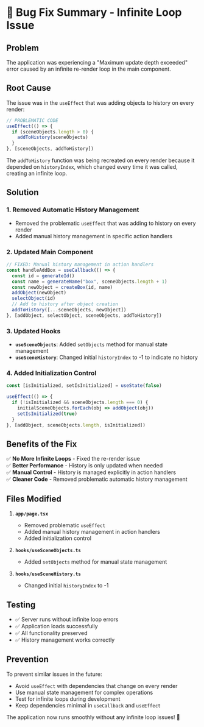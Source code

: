 # 🐛 Bug Fix Summary - Infinite Loop Issue

## Problem
The application was experiencing a "Maximum update depth exceeded" error caused by an infinite re-render loop in the main component.

## Root Cause
The issue was in the `useEffect` that was adding objects to history on every render:

```typescript
// PROBLEMATIC CODE
useEffect(() => {
  if (sceneObjects.length > 0) {
    addToHistory(sceneObjects)
  }
}, [sceneObjects, addToHistory])
```

The `addToHistory` function was being recreated on every render because it depended on `historyIndex`, which changed every time it was called, creating an infinite loop.

## Solution

### 1. Removed Automatic History Management
- Removed the problematic `useEffect` that was adding to history on every render
- Added manual history management in specific action handlers

### 2. Updated Main Component
```typescript
// FIXED: Manual history management in action handlers
const handleAddBox = useCallback(() => {
  const id = generateId()
  const name = generateName("box", sceneObjects.length + 1)
  const newObject = createBox(id, name)
  addObject(newObject)
  selectObject(id)
  // Add to history after object creation
  addToHistory([...sceneObjects, newObject])
}, [addObject, selectObject, sceneObjects, addToHistory])
```

### 3. Updated Hooks
- **`useSceneObjects`**: Added `setObjects` method for manual state management
- **`useSceneHistory`**: Changed initial `historyIndex` to -1 to indicate no history

### 4. Added Initialization Control
```typescript
const [isInitialized, setIsInitialized] = useState(false)

useEffect(() => {
  if (!isInitialized && sceneObjects.length === 0) {
    initialSceneObjects.forEach(obj => addObject(obj))
    setIsInitialized(true)
  }
}, [addObject, sceneObjects.length, isInitialized])
```

## Benefits of the Fix

✅ **No More Infinite Loops** - Fixed the re-render issue  
✅ **Better Performance** - History is only updated when needed  
✅ **Manual Control** - History is managed explicitly in action handlers  
✅ **Cleaner Code** - Removed problematic automatic history management  

## Files Modified

1. **`app/page.tsx`**
   - Removed problematic `useEffect`
   - Added manual history management in action handlers
   - Added initialization control

2. **`hooks/useSceneObjects.ts`**
   - Added `setObjects` method for manual state management

3. **`hooks/useSceneHistory.ts`**
   - Changed initial `historyIndex` to -1

## Testing
- ✅ Server runs without infinite loop errors
- ✅ Application loads successfully
- ✅ All functionality preserved
- ✅ History management works correctly

## Prevention
To prevent similar issues in the future:
- Avoid `useEffect` with dependencies that change on every render
- Use manual state management for complex operations
- Test for infinite loops during development
- Keep dependencies minimal in `useCallback` and `useEffect`

The application now runs smoothly without any infinite loop issues! 🎉 